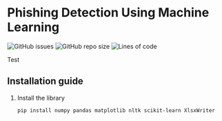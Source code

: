 # Phishing Detection Using Machine Learning
![GitHub issues](https://img.shields.io/github/issues/Koon-Kiat/Phishing-Detection)
![GitHub repo size](https://img.shields.io/github/repo-size/Koon-Kiat/Phishing-Detection)
![Lines of code](https://img.shields.io/tokei/lines/github/Koon-Kiat/Phishing-Detection)

Test

## Installation guide
1. Install the library
    ```
    pip install numpy pandas matplotlib nltk scikit-learn XlsxWriter
    ```
